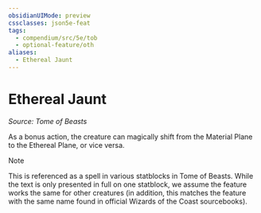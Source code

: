 ```yaml
---
obsidianUIMode: preview
cssclasses: json5e-feat
tags:
  - compendium/src/5e/tob
  - optional-feature/oth
aliases:
  - Ethereal Jaunt
---
```

# Ethereal Jaunt
*Source: Tome of Beasts*  

As a bonus action, the creature can magically shift from the Material Plane to the Ethereal Plane, or vice versa.

> [!note]
> This is referenced as a spell in various statblocks in Tome of Beasts. While the text is only presented in full on one statblock, we assume the feature works the same for other creatures (in addition, this matches the feature with the same name found in official Wizards of the Coast sourcebooks).